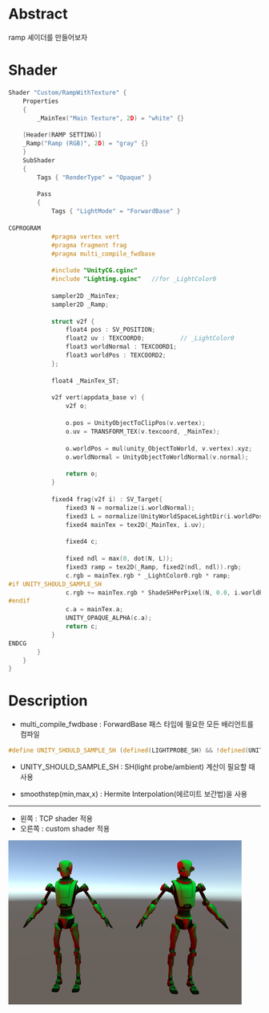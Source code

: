 # Abstract

ramp 셰이더를 만들어보자

# Shader

```c
Shader "Custom/RampWithTexture" {
	Properties
	{
		_MainTex("Main Texture", 2D) = "white" {}

	[Header(RAMP SETTING)]
	_Ramp("Ramp (RGB)", 2D) = "gray" {}
	}
	SubShader
	{
		Tags { "RenderType" = "Opaque" }

		Pass
		{
			Tags { "LightMode" = "ForwardBase" }

CGPROGRAM
			#pragma vertex vert
			#pragma fragment frag
			#pragma multi_compile_fwdbase

			#include "UnityCG.cginc"
			#include "Lighting.cginc"	//for _LightColor0

			sampler2D _MainTex;
			sampler2D _Ramp;

			struct v2f {
				float4 pos : SV_POSITION;
				float2 uv : TEXCOORD0;			// _LightColor0
				float3 worldNormal : TEXCOORD1;
				float3 worldPos : TEXCOORD2;
			};

			float4 _MainTex_ST;

			v2f vert(appdata_base v) {
				v2f o;

				o.pos = UnityObjectToClipPos(v.vertex);
				o.uv = TRANSFORM_TEX(v.texcoord, _MainTex);

				o.worldPos = mul(unity_ObjectToWorld, v.vertex).xyz;
				o.worldNormal = UnityObjectToWorldNormal(v.normal);

				return o;
			}

			fixed4 frag(v2f i) : SV_Target{
				fixed3 N = normalize(i.worldNormal);
				fixed3 L = normalize(UnityWorldSpaceLightDir(i.worldPos));
				fixed4 mainTex = tex2D(_MainTex, i.uv);

				fixed4 c;

				fixed ndl = max(0, dot(N, L));
				fixed3 ramp = tex2D(_Ramp, fixed2(ndl, ndl)).rgb;
				c.rgb = mainTex.rgb * _LightColor0.rgb * ramp;
#if UNITY_SHOULD_SAMPLE_SH
				c.rgb += mainTex.rgb * ShadeSHPerPixel(N, 0.0, i.worldPos);
#endif
				c.a = mainTex.a;
				UNITY_OPAQUE_ALPHA(c.a);
				return c;
			}
ENDCG
		}
	}
}


```

# Description
* multi_compile_fwdbase : ForwardBase 패스 타입에 필요한 모든 배리언트를 컴파일
```c
#define UNITY_SHOULD_SAMPLE_SH (defined(LIGHTPROBE_SH) && !defined(UNITY_PASS_FORWARDADD) && !defined(UNITY_PASS_PREPASSBASE) && !defined(UNITY_PASS_SHADOWCASTER) && !defined(UNITY_PASS_META))
```
* UNITY_SHOULD_SAMPLE_SH : SH(light probe/ambient) 계산이 필요할 때 사용

* smoothstep(min,max,x) : Hermite Interpolation(에르미트 보간법)을 사용

-----

* 왼쪽 : TCP shader 적용
* 오른쪽 : custom shader 적용

![](compare.PNG)
